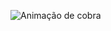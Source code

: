 


![ Animação de cobra ]( https://github.com/rafaballerini2/rafaballerini2/blob/output/github-contribution-grid-snake.svg )
